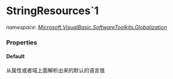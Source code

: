 ﻿
# StringResources`1
_namespace: [Microsoft.VisualBasic.SoftwareToolkits.Globalization](N-Microsoft.VisualBasic.SoftwareToolkits.Globalization.md)_





### Properties

#### Default
从属性或者域上面解析出来的默认的语言值

